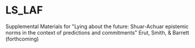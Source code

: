 # LS_LAF
Supplemental Materials for 
"Lying about the future: Shuar-Achuar epistemic norms in the context of predictions and commitments"
Erut, Smith, & Barrett (forthcoming)
